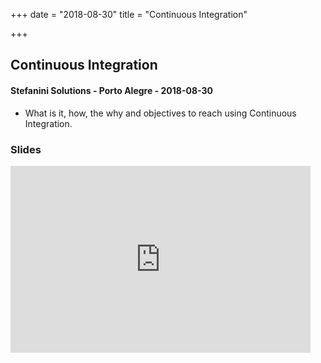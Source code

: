 +++
date = "2018-08-30"
title = "Continuous Integration"

+++

## Continuous Integration
#### Stefanini Solutions - Porto Alegre - 2018-08-30

* What is it, how, the why and objectives to reach using Continuous Integration.

### Slides

<iframe src="https://docs.google.com/presentation/d/18U44dKTgSk-8Mj0PMNPhDIGut-_zihknADPkA_WbHeg/embed?start=false&loop=true&delayms=3000" frameborder="0" width="480" height="299" allowfullscreen="true" mozallowfullscreen="true" webkitallowfullscreen="true"></iframe>
